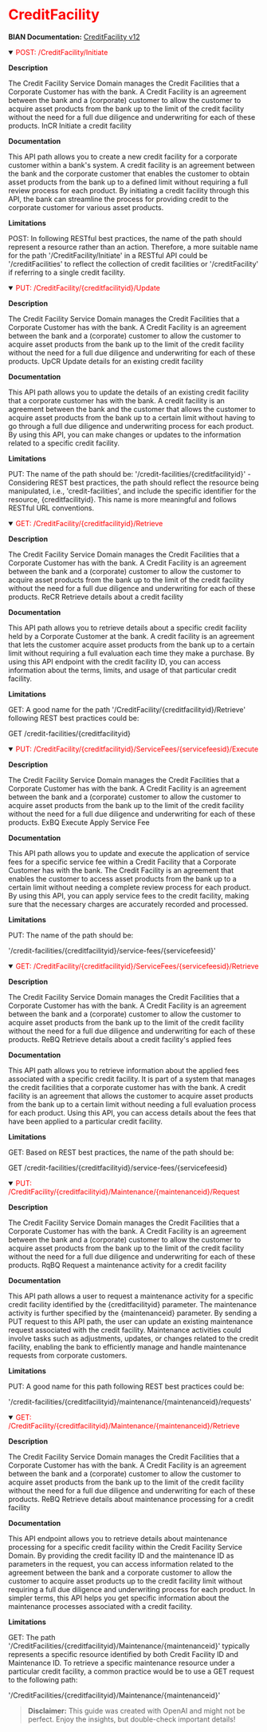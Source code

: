 <h1 style='color:red;'>CreditFacility</h1>

**BIAN Documentation:** [CreditFacility v12](https://app.swaggerhub.com/apis/BIAN-3/CreditFacility/12.0.0)

<details open>
  <summary><span style='color:red;'>POST: /CreditFacility/Initiate</span></summary>

  **Description**

  The Credit Facility Service Domain manages the Credit Facilities that a Corporate Customer has with the bank. A Credit Facility is an agreement between the bank and a (corporate) customer to allow the customer to acquire asset products from the bank up to the limit of the credit facility without the need for a full due diligence and underwriting for each of these products. InCR Initiate a credit facility

  **Documentation**

  This API path allows you to create a new credit facility for a corporate customer within a bank's system. A credit facility is an agreement between the bank and the corporate customer that enables the customer to obtain asset products from the bank up to a defined limit without requiring a full review process for each product. By initiating a credit facility through this API, the bank can streamline the process for providing credit to the corporate customer for various asset products.

  **Limitations**

  POST: In following RESTful best practices, the name of the path should represent a resource rather than an action. Therefore, a more suitable name for the path '/CreditFacility/Initiate' in a RESTful API could be '/creditFacilities' to reflect the collection of credit facilities or '/creditFacility' if referring to a single credit facility.

</details>

<details open>
  <summary><span style='color:red;'>PUT: /CreditFacility/{creditfacilityid}/Update</span></summary>

  **Description**

  The Credit Facility Service Domain manages the Credit Facilities that a Corporate Customer has with the bank. A Credit Facility is an agreement between the bank and a (corporate) customer to allow the customer to acquire asset products from the bank up to the limit of the credit facility without the need for a full due diligence and underwriting for each of these products. UpCR Update details for an existing credit facility

  **Documentation**

  This API path allows you to update the details of an existing credit facility that a corporate customer has with the bank. A credit facility is an agreement between the bank and the customer that allows the customer to acquire asset products from the bank up to a certain limit without having to go through a full due diligence and underwriting process for each product. By using this API, you can make changes or updates to the information related to a specific credit facility.

  **Limitations**

  PUT: The name of the path should be:
'/credit-facilities/{creditfacilityid}' - Considering REST best practices, the path should reflect the resource being manipulated, i.e., 'credit-facilities', and include the specific identifier for the resource, {creditfacilityid}. This name is more meaningful and follows RESTful URL conventions.

</details>

<details open>
  <summary><span style='color:red;'>GET: /CreditFacility/{creditfacilityid}/Retrieve</span></summary>

  **Description**

  The Credit Facility Service Domain manages the Credit Facilities that a Corporate Customer has with the bank. A Credit Facility is an agreement between the bank and a (corporate) customer to allow the customer to acquire asset products from the bank up to the limit of the credit facility without the need for a full due diligence and underwriting for each of these products. ReCR Retrieve details about a credit facility

  **Documentation**

  This API path allows you to retrieve details about a specific credit facility held by a Corporate Customer at the bank. A credit facility is an agreement that lets the customer acquire asset products from the bank up to a certain limit without requiring a full evaluation each time they make a purchase. By using this API endpoint with the credit facility ID, you can access information about the terms, limits, and usage of that particular credit facility.

  **Limitations**

  GET: A good name for the path '/CreditFacility/{creditfacilityid}/Retrieve' following REST best practices could be:

GET /credit-facilities/{creditfacilityid}

</details>

<details open>
  <summary><span style='color:red;'>PUT: /CreditFacility/{creditfacilityid}/ServiceFees/{servicefeesid}/Execute</span></summary>

  **Description**

  The Credit Facility Service Domain manages the Credit Facilities that a Corporate Customer has with the bank. A Credit Facility is an agreement between the bank and a (corporate) customer to allow the customer to acquire asset products from the bank up to the limit of the credit facility without the need for a full due diligence and underwriting for each of these products. ExBQ Execute Apply Service Fee

  **Documentation**

  This API path allows you to update and execute the application of service fees for a specific service fee within a Credit Facility that a Corporate Customer has with the bank. The Credit Facility is an agreement that enables the customer to access asset products from the bank up to a certain limit without needing a complete review process for each product. By using this API, you can apply service fees to the credit facility, making sure that the necessary charges are accurately recorded and processed.

  **Limitations**

  PUT: The name of the path should be:

'/credit-facilities/{creditfacilityid}/service-fees/{servicefeesid}'

</details>

<details open>
  <summary><span style='color:red;'>GET: /CreditFacility/{creditfacilityid}/ServiceFees/{servicefeesid}/Retrieve</span></summary>

  **Description**

  The Credit Facility Service Domain manages the Credit Facilities that a Corporate Customer has with the bank. A Credit Facility is an agreement between the bank and a (corporate) customer to allow the customer to acquire asset products from the bank up to the limit of the credit facility without the need for a full due diligence and underwriting for each of these products. ReBQ Retrieve details about a credit facility's applied fees

  **Documentation**

  This API path allows you to retrieve information about the applied fees associated with a specific credit facility. It is part of a system that manages the credit facilities that a corporate customer has with the bank. A credit facility is an agreement that allows the customer to acquire asset products from the bank up to a certain limit without needing a full evaluation process for each product. Using this API, you can access details about the fees that have been applied to a particular credit facility.

  **Limitations**

  GET: Based on REST best practices, the name of the path should be:

GET /credit-facilities/{creditfacilityid}/service-fees/{servicefeesid}

</details>

<details open>
  <summary><span style='color:red;'>PUT: /CreditFacility/{creditfacilityid}/Maintenance/{maintenanceid}/Request</span></summary>

  **Description**

  The Credit Facility Service Domain manages the Credit Facilities that a Corporate Customer has with the bank. A Credit Facility is an agreement between the bank and a (corporate) customer to allow the customer to acquire asset products from the bank up to the limit of the credit facility without the need for a full due diligence and underwriting for each of these products. RqBQ Request a maintenance activity for a credit facility

  **Documentation**

  This API path allows a user to request a maintenance activity for a specific credit facility identified by the {creditfacilityid} parameter. The maintenance activity is further specified by the {maintenanceid} parameter. By sending a PUT request to this API path, the user can update an existing maintenance request associated with the credit facility. Maintenance activities could involve tasks such as adjustments, updates, or changes related to the credit facility, enabling the bank to efficiently manage and handle maintenance requests from corporate customers.

  **Limitations**

  PUT: A good name for this path following REST best practices could be:

'/credit-facilities/{creditfacilityid}/maintenance/{maintenanceid}/requests'

</details>

<details open>
  <summary><span style='color:red;'>GET: /CreditFacility/{creditfacilityid}/Maintenance/{maintenanceid}/Retrieve</span></summary>

  **Description**

  The Credit Facility Service Domain manages the Credit Facilities that a Corporate Customer has with the bank. A Credit Facility is an agreement between the bank and a (corporate) customer to allow the customer to acquire asset products from the bank up to the limit of the credit facility without the need for a full due diligence and underwriting for each of these products. ReBQ Retrieve details about maintenance processing for a credit facility

  **Documentation**

  This API endpoint allows you to retrieve details about maintenance processing for a specific credit facility within the Credit Facility Service Domain. By providing the credit facility ID and the maintenance ID as parameters in the request, you can access information related to the agreement between the bank and a corporate customer to allow the customer to acquire asset products up to the credit facility limit without requiring a full due diligence and underwriting process for each product. In simpler terms, this API helps you get specific information about the maintenance processes associated with a credit facility.

  **Limitations**

  GET: The path '/CreditFacilities/{creditfacilityid}/Maintenance/{maintenanceid}' typically represents a specific resource identified by both Credit Facility ID and Maintenance ID. To retrieve a specific maintenance resource under a particular credit facility, a common practice would be to use a GET request to the following path:

'/CreditFacilities/{creditfacilityid}/Maintenance/{maintenanceid}'

</details>

> **Disclaimer:** This guide was created with OpenAI and might not be perfect. Enjoy the insights, but double-check important details!
